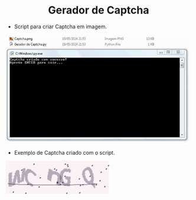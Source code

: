 <h1 align="center">Gerador de Captcha</h1>

- Script para criar Captcha em imagem.

![Screenshot](https://github.com/AndrewVargas1991/Gerador-de-Captcha/blob/main/imagens/Tela.png)

- Exemplo de Captcha criado com o script.

![Screenshot](https://github.com/AndrewVargas1991/Gerador-de-Captcha/blob/main/imagens/Captcha.png)
